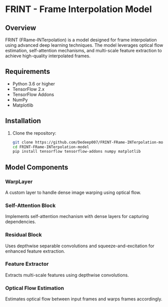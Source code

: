# FRINT - Frame Interpolation Model

## Overview
FRINT (FRame-INTerpolation) is a model designed for frame interpolation using advanced deep learning techniques. The model leverages optical flow estimation, self-attention mechanisms, and multi-scale feature extraction to achieve high-quality interpolated frames.

## Requirements
- Python 3.6 or higher
- TensorFlow 2.x
- TensorFlow Addons
- NumPy
- Matplotlib

## Installation
1. Clone the repository:
   ```bash
   git clone https://github.com/Dedeep007/FRINT-FRame-INTerpolation-model.git
   cd FRINT-FRame-INTerpolation-model
   pip install tensorflow tensorflow-addons numpy matplotlib

## Model Components
### WarpLayer
A custom layer to handle dense image warping using optical flow.

### Self-Attention Block
Implements self-attention mechanism with dense layers for capturing dependencies.

### Residual Block
Uses depthwise separable convolutions and squeeze-and-excitation for enhanced feature extraction.

### Feature Extractor
Extracts multi-scale features using depthwise convolutions.

### Optical Flow Estimation
Estimates optical flow between input frames and warps frames accordingly.
